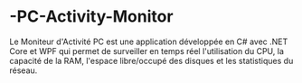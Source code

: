 # -PC-Activity-Monitor
Le Moniteur d'Activité PC est une application développée en C# avec .NET Core et WPF qui permet de surveiller en temps réel l'utilisation du CPU, la capacité de la RAM, l'espace libre/occupé des disques et les statistiques du réseau.
